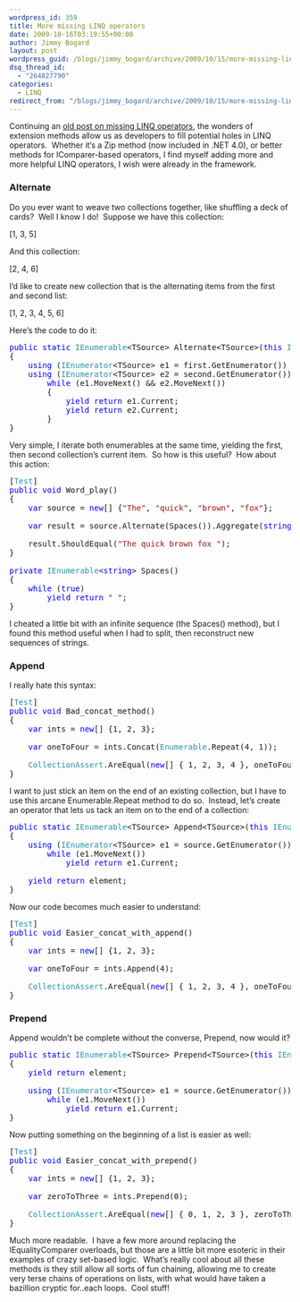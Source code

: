 ```yaml
---
wordpress_id: 359
title: More missing LINQ operators
date: 2009-10-16T03:19:55+00:00
author: Jimmy Bogard
layout: post
wordpress_guid: /blogs/jimmy_bogard/archive/2009/10/15/more-missing-linq-operators.aspx
dsq_thread_id:
  - "264827790"
categories:
  - LINQ
redirect_from: "/blogs/jimmy_bogard/archive/2009/10/15/more-missing-linq-operators.aspx/"
---
```

Continuing an [old post on missing LINQ operators](http://www.lostechies.com/blogs/jimmy_bogard/archive/2008/06/07/some-improved-linq-operators.aspx), the wonders of extension methods allow us as developers to fill potential holes in LINQ operators.&#160; Whether it’s a Zip method (now included in .NET 4.0), or better methods for IComparer-based operators, I find myself adding more and more helpful LINQ operators, I wish were already in the framework.

### Alternate

Do you ever want to weave two collections together, like shuffling a deck of cards?&#160; Well I know I do!&#160; Suppose we have this collection:

[1, 3, 5]

And this collection:

[2, 4, 6]

I’d like to create new collection that is the alternating items from the first and second list:

[1, 2, 3, 4, 5, 6]

Here’s the code to do it:

<pre><span style="color: blue">public static </span><span style="color: #2b91af">IEnumerable</span>&lt;TSource&gt; Alternate&lt;TSource&gt;(<span style="color: blue">this </span><span style="color: #2b91af">IEnumerable</span>&lt;TSource&gt; first, <span style="color: #2b91af">IEnumerable</span>&lt;TSource&gt; second)
{
    <span style="color: blue">using </span>(<span style="color: #2b91af">IEnumerator</span>&lt;TSource&gt; e1 = first.GetEnumerator())
    <span style="color: blue">using </span>(<span style="color: #2b91af">IEnumerator</span>&lt;TSource&gt; e2 = second.GetEnumerator())
        <span style="color: blue">while </span>(e1.MoveNext() && e2.MoveNext())
        {
            <span style="color: blue">yield return </span>e1.Current;
            <span style="color: blue">yield return </span>e2.Current;
        }
}</pre>

[](http://11011.net/software/vspaste)

Very simple, I iterate both enumerables at the same time, yielding the first, then second collection’s current item.&#160; So how is this useful?&#160; How about this action:

<pre>[<span style="color: #2b91af">Test</span>]
<span style="color: blue">public void </span>Word_play()
{
    <span style="color: blue">var </span>source = <span style="color: blue">new</span>[] {<span style="color: #a31515">"The"</span>, <span style="color: #a31515">"quick"</span>, <span style="color: #a31515">"brown"</span>, <span style="color: #a31515">"fox"</span>};

    <span style="color: blue">var </span>result = source.Alternate(Spaces()).Aggregate(<span style="color: blue">string</span>.Empty, (a, b) =&gt; a + b);

    result.ShouldEqual(<span style="color: #a31515">"The quick brown fox "</span>);
}

<span style="color: blue">private </span><span style="color: #2b91af">IEnumerable</span>&lt;<span style="color: blue">string</span>&gt; Spaces()
{
    <span style="color: blue">while </span>(<span style="color: blue">true</span>)
        <span style="color: blue">yield return </span><span style="color: #a31515">" "</span>;
}</pre>

[](http://11011.net/software/vspaste)

I cheated a little bit with an infinite sequence (the Spaces() method), but I found this method useful when I had to split, then reconstruct new sequences of strings.

### Append

I really hate this syntax:

<pre>[<span style="color: #2b91af">Test</span>]
<span style="color: blue">public void </span>Bad_concat_method()
{
    <span style="color: blue">var </span>ints = <span style="color: blue">new</span>[] {1, 2, 3};

    <span style="color: blue">var </span>oneToFour = ints.Concat(<span style="color: #2b91af">Enumerable</span>.Repeat(4, 1));

    <span style="color: #2b91af">CollectionAssert</span>.AreEqual(<span style="color: blue">new</span>[] { 1, 2, 3, 4 }, oneToFour.ToArray());
}</pre>

[](http://11011.net/software/vspaste)

I want to just stick an item on the end of an existing collection, but I have to use this arcane Enumerable.Repeat method to do so.&#160; Instead, let’s create an operator that lets us tack an item on to the end of a collection:

<pre><span style="color: blue">public static </span><span style="color: #2b91af">IEnumerable</span>&lt;TSource&gt; Append&lt;TSource&gt;(<span style="color: blue">this </span><span style="color: #2b91af">IEnumerable</span>&lt;TSource&gt; source, TSource element)
{
    <span style="color: blue">using </span>(<span style="color: #2b91af">IEnumerator</span>&lt;TSource&gt; e1 = source.GetEnumerator())
        <span style="color: blue">while </span>(e1.MoveNext())
            <span style="color: blue">yield return </span>e1.Current;

    <span style="color: blue">yield return </span>element;
}</pre>

[](http://11011.net/software/vspaste)

Now our code becomes much easier to understand:

<pre>[<span style="color: #2b91af">Test</span>]
<span style="color: blue">public void </span>Easier_concat_with_append()
{
    <span style="color: blue">var </span>ints = <span style="color: blue">new</span>[] {1, 2, 3};

    <span style="color: blue">var </span>oneToFour = ints.Append(4);

    <span style="color: #2b91af">CollectionAssert</span>.AreEqual(<span style="color: blue">new</span>[] { 1, 2, 3, 4 }, oneToFour.ToArray());
}</pre>

[](http://11011.net/software/vspaste)

### Prepend

Append wouldn’t be complete without the converse, Prepend, now would it?

<pre><span style="color: blue">public static </span><span style="color: #2b91af">IEnumerable</span>&lt;TSource&gt; Prepend&lt;TSource&gt;(<span style="color: blue">this </span><span style="color: #2b91af">IEnumerable</span>&lt;TSource&gt; source, TSource element)
{
    <span style="color: blue">yield return </span>element;

    <span style="color: blue">using </span>(<span style="color: #2b91af">IEnumerator</span>&lt;TSource&gt; e1 = source.GetEnumerator())
        <span style="color: blue">while </span>(e1.MoveNext())
            <span style="color: blue">yield return </span>e1.Current;
}</pre>

[](http://11011.net/software/vspaste)

Now putting something on the beginning of a list is easier as well:

<pre>[<span style="color: #2b91af">Test</span>]
<span style="color: blue">public void </span>Easier_concat_with_prepend()
{
    <span style="color: blue">var </span>ints = <span style="color: blue">new</span>[] {1, 2, 3};

    <span style="color: blue">var </span>zeroToThree = ints.Prepend(0);

    <span style="color: #2b91af">CollectionAssert</span>.AreEqual(<span style="color: blue">new</span>[] { 0, 1, 2, 3 }, zeroToThree.ToArray());
}</pre>

[](http://11011.net/software/vspaste)

Much more readable.&#160; I have a few more around replacing the IEqualityComparer<T> overloads, but those are a little bit more esoteric in their examples of crazy set-based logic.&#160; What’s really cool about all these methods is they still allow all sorts of fun chaining, allowing me to create very terse chains of operations on lists, with what would have taken a bazillion cryptic for..each loops.&#160; Cool stuff!